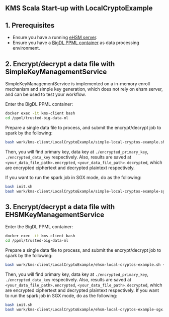 ## **KMS Scala Start-up with LocalCryptoExample**

## 1. Prerequisites

- Ensure you have a running [eHSM server](https://github.com/intel-analytics/BigDL/tree/main/ppml/kms-client#1-deploy-bigdl-ppml-with-kms-server).
- Ensure you have a [BigDL PPML container](https://github.com/intel-analytics/BigDL/tree/main/ppml/kms-client#31-start-a-bigdl-ppml-container-with-kms-client) as data processing environment.

## 2. Encrypt/decrypt a data file with SimpleKeyManagementService

SimpleKeyManagementService is implemented on a in-memory enroll mechanism and simple key generation, which does not rely on ehsm server, and can be used to test your workflow.

Enter the BigDL PPML container:

```bash
docker exec -it kms-client bash
cd /ppml/trusted-big-data-ml
```

Prepare a single data file to process, and submit the encrypt/decrypt job to spark by the following:

```bash
bash work/kms-client/LocalCryptoExample/simple-local-cryptos-example.sh <your_data_file_path> <spark_local_ip>
```

Then, you will find primary key, data key at `./encrypted_primary_key`, `./encrypted_data_key` respectively. Also, results are saved at `<your_data_file_path>.encrypted`,  `<your_data_file_path>.decrypted`, which are encrypted ciphertext and decrypted plaintext respectively.

If you want to run the spark job in SGX mode, do as the following:

```bash
bash init.sh
bash work/kms-client/LocalCryptoExample/simple-local-cryptos-example-sgx.sh <your_data_file_path> <spark_local_ip>
```

## 3. Encrypt/decrypt a data file with EHSMKeyManagementService

Enter the BigDL PPML container:

```bash
docker exec -it kms-client bash
cd /ppml/trusted-big-data-ml
```

Prepare a single data file to process, and submit the encrypt/decrypt job to spark by the following:

```bash
bash work/kms-client/LocalCryptoExample/ehsm-local-cryptos-example.sh <your_data_file_path> <ehsm_kms_server_ip> <ehsm_kms_server_port> <ehsm_app_id> <ehsm_app_key> <spark_local_ip>
```

Then, you will find primary key, data key at `./encrypted_primary_key`, `./encrypted_data_key` respectively. Also, results are saved at `<your_data_file_path>.encrypted`,  `<your_data_file_path>.decrypted`, which are encrypted ciphertext and decrypted plaintext respectively.
If you want to run the spark job in SGX mode, do as the following:
```bash
bash init.sh
bash work/kms-client/LocalCryptoExample/ehsm-local-cryptos-example-sgx.sh <your_data_file_path> <ehsm_kms_server_ip> <ehsm_kms_server_port> <ehsm_app_id> <ehsm_app_key> <spark_local_ip>
```

